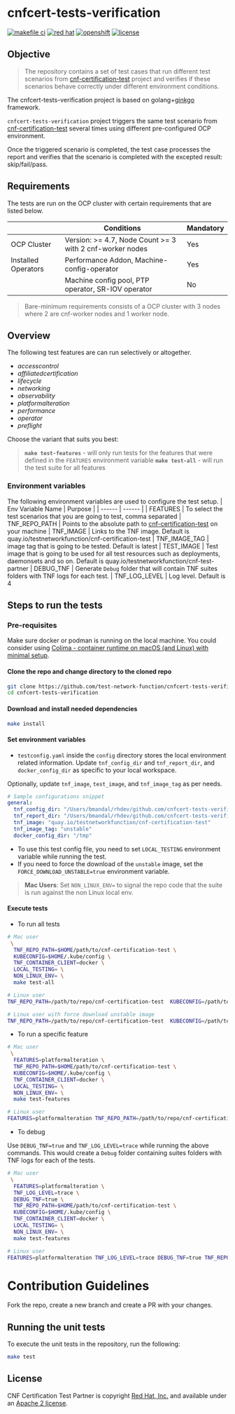 <!-- markdownlint-disable line-length no-bare-urls -->
# cnfcert-tests-verification

[![makefile ci](https://github.com/test-network-function/cnfcert-tests-verification/actions/workflows/makefile.yml/badge.svg)](https://github.com/test-network-function/cnfcert-tests-verification/actions/workflows/makefile.yml)
[![red hat](https://img.shields.io/badge/red%20hat---?color=gray&logo=redhat&logoColor=red&style=flat)](https://www.redhat.com) [![openshift](https://img.shields.io/badge/openshift---?color=gray&logo=redhatopenshift&logoColor=red&style=flat)](https://www.redhat.com/en/technologies/cloud-computing/openshift)
[![license](https://img.shields.io/github/license/test-network-function/cnfcert-tests-verification?color=blue&labelColor=gray&logo=apache&logoColor=lightgray&style=flat)](https://github.com/test-network-function/cnf-certification-test-partner/blob/master/LICENSE)

## Objective

> The repository contains a set of test cases that run different test scenarios from [cnf-certification-test](https://github.com/test-network-function/cnf-certification-test) project and verifies if these scenarios behave correctly under different environment conditions.

The cnfcert-tests-verification project is based on golang+[ginkgo](https://onsi.github.io/ginkgo) framework.

`cnfcert-tests-verification` project triggers the same test scenario from
[cnf-certification-test](https://github.com/test-network-function/cnf-certification-test)
several times using different pre-configured OCP environment.

Once the triggered scenario is completed, the test case processes the report and verifies that the scenario is completed with the excepted result: skip/fail/pass.

## Requirements

The tests are run on the OCP cluster with certain requirements that are listed below.

|  | Conditions | Mandatory |
| ------ | ------ | ------ |
| OCP Cluster | Version: >= 4.7, Node Count >= 3 with 2 cnf-worker nodes | Yes
| Installed Operators | Performance Addon, Machine-config-operator | Yes
|  | Machine config pool, PTP operator, SR-IOV operator| No

> Bare-minimum requirements consists of a OCP cluster with 3 nodes where 2 are cnf-worker nodes and 1 worker node.

## Overview

The following test features are can run selectively or altogether.

* *accesscontrol*
* *affiliatedcertification*
* *lifecycle*
* *networking*
* *observability*
* *platformalteration*
* *performance*
* *operator*
* *preflight*

Choose the variant that suits you best:

> **`make test-features`** - will only run tests for the features that were defined in the `FEATURES` environment variable
> **`make test-all`** - will run the test suite for all features

### Environment variables

The following environment variables are used to configure the test setup.
| Env Variable Name | Purpose |
| ------ | ------ |
| FEATURES | To select the test scenarios that you are going to test, comma separated
| TNF_REPO_PATH | Points to the absolute path to  [cnf-certification-test](https://github.com/test-network-function/cnf-certification-test) on your machine
| TNF_IMAGE | Links to the TNF image. Default is quay.io/testnetworkfunction/cnf-certification-test
| TNF_IMAGE_TAG | image tag that is going to be tested. Default is latest
| TEST_IMAGE | Test image that is going to be used for all test resources such as deployments, daemonsets and so on. Default is quay.io/testnetworkfunction/cnf-test-partner
| DEBUG_TNF | Generate `Debug` folder that will contain TNF suites folders with TNF logs for each test.
| TNF_LOG_LEVEL | Log level. Default is 4

## Steps to run the tests

### Pre-requisites

Make sure docker or podman is running on the local machine. You could consider using [Colima - container runtime on macOS (and Linux) with minimal setup](https://github.com/abiosoft/colima).

#### Clone the repo and change directory to the cloned repo

```sh
git clone https://github.com/test-network-function/cnfcert-tests-verification.git
cd cnfcert-tests-verification
```

#### Download and install needed dependencies

```sh
make install
```

#### Set environment variables

* `testconfig.yaml` inside the `config` directory stores the local environment related information.
Update `tnf_config_dir` and `tnf_report_dir`, and `docker_config_dir` as specific to your local workspace.

Optionally, update `tnf_image`, `test_image`, and `tnf_image_tag` as per needs.

```yaml
# Sample configurations snippet
general:
  tnf_config_dir: "/Users/bmandal/rhdev/github.com/cnfcert-tests-verification/tnf_config"
  tnf_report_dir: "/Users/bmandal/rhdev/github.com/cnfcert-tests-verification/tnf_report"
  tnf_image: "quay.io/testnetworkfunction/cnf-certification-test"
  tnf_image_tag: "unstable"
  docker_config_dir: "/tmp"
```

* To use this test config file, you need to set `LOCAL_TESTING` environment variable while running the test.
* If you need to force the download of the `unstable` image, set the `FORCE_DOWNLOAD_UNSTABLE=true` environment variable.

>**Mac Users**:
Set `NON_LINUX_ENV=` to signal the repo code that the suite is run against the non Linux local env.

#### Execute tests

* To run all tests

```sh
# Mac user
 \
  TNF_REPO_PATH=$HOME/path/to/cnf-certification-test \
  KUBECONFIG=$HOME/.kube/config \
  TNF_CONTAINER_CLIENT=docker \
  LOCAL_TESTING= \
  NON_LINUX_ENV= \
  make test-all

# Linux user
TNF_REPO_PATH=/path/to/repo/cnf-certification-test  KUBECONFIG=/path/to/kubeconfig LOCAL_TESTING= make test-all

# Linux user with force download unstable image
TNF_REPO_PATH=/path/to/repo/cnf-certification-test  KUBECONFIG=/path/to/kubeconfig LOCAL_TESTING= FORCE_DOWNLOAD_UNSTABLE=true make test-all
```

* To run a specific feature

```sh
# Mac user
 \
  FEATURES=platformalteration \
  TNF_REPO_PATH=$HOME/path/to/cnf-certification-test \
  KUBECONFIG=$HOME/.kube/config \
  TNF_CONTAINER_CLIENT=docker \
  LOCAL_TESTING= \
  NON_LINUX_ENV= \
  make test-features

# Linux user
FEATURES=platformalteration TNF_REPO_PATH=/path/to/repo/cnf-certification-test  KUBECONFIG=/path/to/kubeconfig LOCAL_TESTING= make test-features
```

* To debug

Use `DEBUG_TNF=true` and `TNF_LOG_LEVEL=trace` while running the above commands.
This would create a `Debug` folder containing suites folders with TNF logs for each of the tests.

```sh
# Mac user
 \
  FEATURES=platformalteration \
  TNF_LOG_LEVEL=trace \
  DEBUG_TNF=true \
  TNF_REPO_PATH=$HOME/path/to/cnf-certification-test \
  KUBECONFIG=$HOME/.kube/config \
  TNF_CONTAINER_CLIENT=docker \
  LOCAL_TESTING= \
  NON_LINUX_ENV= \
  make test-features

# Linux user
FEATURES=platformalteration TNF_LOG_LEVEL=trace DEBUG_TNF=true TNF_REPO_PATH=/path/to/repo/cnf-certification-test  KUBECONFIG=/path/to/kubeconfig LOCAL_TESTING= make test-features
```

# Contribution Guidelines

Fork the repo, create a new branch and create a PR with your changes.

## Running the unit tests

To execute the unit tests in the repository, run the following:

```sh
make test
```

## License

CNF Certification Test Partner is copyright [Red Hat, Inc.](https://www.redhat.com) and available
under an
[Apache 2 license](https://github.com/test-network-function/cnfcert-tests-verification/blob/main/LICENSE).
